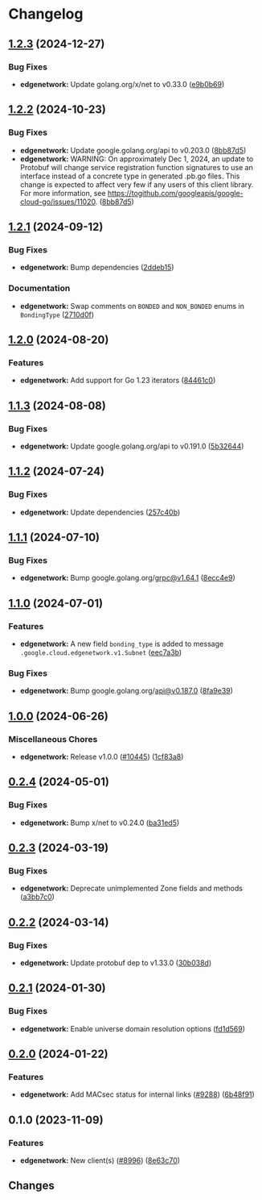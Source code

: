 # Changelog



## [1.2.3](https://github.com/googleapis/google-cloud-go/compare/edgenetwork/v1.2.2...edgenetwork/v1.2.3) (2024-12-27)


### Bug Fixes

* **edgenetwork:** Update golang.org/x/net to v0.33.0 ([e9b0b69](https://github.com/googleapis/google-cloud-go/commit/e9b0b69644ea5b276cacff0a707e8a5e87efafc9))

## [1.2.2](https://github.com/googleapis/google-cloud-go/compare/edgenetwork/v1.2.1...edgenetwork/v1.2.2) (2024-10-23)


### Bug Fixes

* **edgenetwork:** Update google.golang.org/api to v0.203.0 ([8bb87d5](https://github.com/googleapis/google-cloud-go/commit/8bb87d56af1cba736e0fe243979723e747e5e11e))
* **edgenetwork:** WARNING: On approximately Dec 1, 2024, an update to Protobuf will change service registration function signatures to use an interface instead of a concrete type in generated .pb.go files. This change is expected to affect very few if any users of this client library. For more information, see https://togithub.com/googleapis/google-cloud-go/issues/11020. ([8bb87d5](https://github.com/googleapis/google-cloud-go/commit/8bb87d56af1cba736e0fe243979723e747e5e11e))

## [1.2.1](https://github.com/googleapis/google-cloud-go/compare/edgenetwork/v1.2.0...edgenetwork/v1.2.1) (2024-09-12)


### Bug Fixes

* **edgenetwork:** Bump dependencies ([2ddeb15](https://github.com/googleapis/google-cloud-go/commit/2ddeb1544a53188a7592046b98913982f1b0cf04))


### Documentation

* **edgenetwork:** Swap comments on `BONDED` and `NON_BONDED` enums in `BondingType` ([2710d0f](https://github.com/googleapis/google-cloud-go/commit/2710d0f8c66c17f1ddb1d4cc287f7aeb701c0f72))

## [1.2.0](https://github.com/googleapis/google-cloud-go/compare/edgenetwork/v1.1.3...edgenetwork/v1.2.0) (2024-08-20)


### Features

* **edgenetwork:** Add support for Go 1.23 iterators ([84461c0](https://github.com/googleapis/google-cloud-go/commit/84461c0ba464ec2f951987ba60030e37c8a8fc18))

## [1.1.3](https://github.com/googleapis/google-cloud-go/compare/edgenetwork/v1.1.2...edgenetwork/v1.1.3) (2024-08-08)


### Bug Fixes

* **edgenetwork:** Update google.golang.org/api to v0.191.0 ([5b32644](https://github.com/googleapis/google-cloud-go/commit/5b32644eb82eb6bd6021f80b4fad471c60fb9d73))

## [1.1.2](https://github.com/googleapis/google-cloud-go/compare/edgenetwork/v1.1.1...edgenetwork/v1.1.2) (2024-07-24)


### Bug Fixes

* **edgenetwork:** Update dependencies ([257c40b](https://github.com/googleapis/google-cloud-go/commit/257c40bd6d7e59730017cf32bda8823d7a232758))

## [1.1.1](https://github.com/googleapis/google-cloud-go/compare/edgenetwork/v1.1.0...edgenetwork/v1.1.1) (2024-07-10)


### Bug Fixes

* **edgenetwork:** Bump google.golang.org/grpc@v1.64.1 ([8ecc4e9](https://github.com/googleapis/google-cloud-go/commit/8ecc4e9622e5bbe9b90384d5848ab816027226c5))

## [1.1.0](https://github.com/googleapis/google-cloud-go/compare/edgenetwork/v1.0.0...edgenetwork/v1.1.0) (2024-07-01)


### Features

* **edgenetwork:** A new field `bonding_type` is added to message `.google.cloud.edgenetwork.v1.Subnet` ([eec7a3b](https://github.com/googleapis/google-cloud-go/commit/eec7a3b5c00fc18076f410ddc4910cdcc61c702c))


### Bug Fixes

* **edgenetwork:** Bump google.golang.org/api@v0.187.0 ([8fa9e39](https://github.com/googleapis/google-cloud-go/commit/8fa9e398e512fd8533fd49060371e61b5725a85b))

## [1.0.0](https://github.com/googleapis/google-cloud-go/compare/edgenetwork/v0.2.4...edgenetwork/v1.0.0) (2024-06-26)


### Miscellaneous Chores

* **edgenetwork:** Release v1.0.0 ([#10445](https://github.com/googleapis/google-cloud-go/issues/10445)) ([1cf83a8](https://github.com/googleapis/google-cloud-go/commit/1cf83a8056d3a10d9513563e0eba058bf7a19f5b))

## [0.2.4](https://github.com/googleapis/google-cloud-go/compare/edgenetwork/v0.2.3...edgenetwork/v0.2.4) (2024-05-01)


### Bug Fixes

* **edgenetwork:** Bump x/net to v0.24.0 ([ba31ed5](https://github.com/googleapis/google-cloud-go/commit/ba31ed5fda2c9664f2e1cf972469295e63deb5b4))

## [0.2.3](https://github.com/googleapis/google-cloud-go/compare/edgenetwork/v0.2.2...edgenetwork/v0.2.3) (2024-03-19)


### Bug Fixes

* **edgenetwork:** Deprecate unimplemented Zone fields and methods ([a3bb7c0](https://github.com/googleapis/google-cloud-go/commit/a3bb7c07ba570f26c6eb073ab3275487784547d0))

## [0.2.2](https://github.com/googleapis/google-cloud-go/compare/edgenetwork/v0.2.1...edgenetwork/v0.2.2) (2024-03-14)


### Bug Fixes

* **edgenetwork:** Update protobuf dep to v1.33.0 ([30b038d](https://github.com/googleapis/google-cloud-go/commit/30b038d8cac0b8cd5dd4761c87f3f298760dd33a))

## [0.2.1](https://github.com/googleapis/google-cloud-go/compare/edgenetwork/v0.2.0...edgenetwork/v0.2.1) (2024-01-30)


### Bug Fixes

* **edgenetwork:** Enable universe domain resolution options ([fd1d569](https://github.com/googleapis/google-cloud-go/commit/fd1d56930fa8a747be35a224611f4797b8aeb698))

## [0.2.0](https://github.com/googleapis/google-cloud-go/compare/edgenetwork/v0.1.0...edgenetwork/v0.2.0) (2024-01-22)


### Features

* **edgenetwork:** Add MACsec status for internal links ([#9288](https://github.com/googleapis/google-cloud-go/issues/9288)) ([6b48f91](https://github.com/googleapis/google-cloud-go/commit/6b48f912869fdf4f6ead39e2d1090a1f63b07da9))

## 0.1.0 (2023-11-09)


### Features

* **edgenetwork:** New client(s) ([#8996](https://github.com/googleapis/google-cloud-go/issues/8996)) ([8e63c70](https://github.com/googleapis/google-cloud-go/commit/8e63c70b423e8c10ecd617ccf81fa0662f8f91b5))

## Changes
